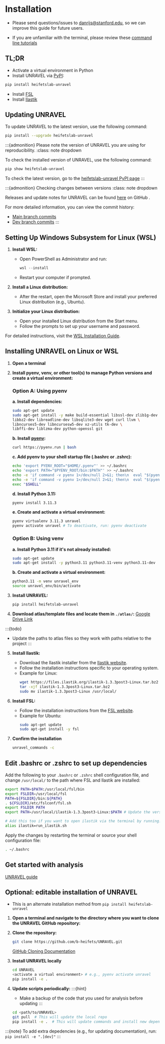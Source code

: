# Installation

* Please send questions/issues to [danrijs@stanford.edu](mailto:danrijs@stanford.edu), so we can improve this guide for future users.

* If you are unfamiliar with the terminal, please review these [command line tutorials](https://andysbrainbook.readthedocs.io/en/latest/index.html)



## TL;DR
* Activate a virtual environment in Python
* Install UNRAVEL via [PyPI](https://pypi.org/project/heifetslab-unravel/):
```bash
pip install heifetslab-unravel
```
* Install [FSL](https://fsl.fmrib.ox.ac.uk/fsl/fslwiki/FslInstallation)
* Install [Ilastik](https://www.ilastik.org/download.html)



## Updating UNRAVEL

To update UNRAVEL to the latest version, use the following command:

```bash
pip install --upgrade heifetslab-unravel
```

:::{admonition} Please note the version of UNRAVEL you are using for reproducibility.
:class: note dropdown

To check the installed version of UNRAVEL, use the following command:

```bash
pip show heifetslab-unravel

```

To check the latest version, go to the [heifetslab-unravel PyPI page](https://pypi.org/project/heifetslab-unravel/)
:::

:::{admonition} Checking changes between versions
:class: note dropdown

Releases and update notes for UNRAVEL can be found [here](https://github.com/b-heifets/UNRAVEL/releases) on GitHub .

For more detailed information, you can view the commit history:
* [Main branch commits](https://github.com/b-heifets/UNRAVEL/commits/main)
* [Dev branch commits](https://github.com/b-heifets/UNRAVEL/commits/dev)
:::


## Setting Up Windows Subsystem for Linux (WSL)

1. **Install WSL:**

    - Open PowerShell as Administrator and run:
      ```powershell
      wsl --install
      ```

    - Restart your computer if prompted.

2. **Install a Linux distribution:**

    - After the restart, open the Microsoft Store and install your preferred Linux distribution (e.g., Ubuntu).

3. **Initialize your Linux distribution:**

    - Open your installed Linux distribution from the Start menu.
    - Follow the prompts to set up your username and password.

For detailed instructions, visit the [WSL Installation Guide](https://docs.microsoft.com/en-us/windows/wsl/install).

## Installing UNRAVEL on Linux or WSL

1. **Open a terminal**

2. **Install pyenv, venv, or other tool(s) to manage Python versions and create a virtual environment:**

    ### Option A: Using pyenv

    **a. Install dependencies:**
    ```bash
    sudo apt-get update
    sudo apt-get install -y make build-essential libssl-dev zlib1g-dev \
    libbz2-dev libreadline-dev libsqlite3-dev wget curl llvm \
    libncurses5-dev libncursesw5-dev xz-utils tk-dev \
    libffi-dev liblzma-dev python-openssl git
    ```

    **b. Install [pyenv](https://github.com/pyenv/pyenv#installation):**
    ```bash
    curl https://pyenv.run | bash
    ```

    **c. Add pyenv to your shell startup file (.bashrc or .zshrc):**
    ```bash
    echo 'export PYENV_ROOT="$HOME/.pyenv"' >> ~/.bashrc
    echo 'export PATH="$PYENV_ROOT/bin:$PATH"' >> ~/.bashrc
    echo -e 'if command -v pyenv 1>/dev/null 2>&1; then\n  eval "$(pyenv init --path)"\nfi' >> ~/.bashrc
    echo -e 'if command -v pyenv 1>/dev/null 2>&1; then\n  eval "$(pyenv init -)"\nfi' >> ~/.bashrc
    exec "$SHELL"
    ```

    **d. Install Python 3.11:**
    ```bash
    pyenv install 3.11.3
    ```

    **e. Create and activate a virtual environment:**
    ```bash
    pyenv virtualenv 3.11.3 unravel
    pyenv activate unravel # To deactivate, run: pyenv deactivate
    ```

    ### Option B: Using venv

    **a. Install Python 3.11 if it's not already installed:**
    ```bash
    sudo apt-get update
    sudo apt-get install -y python3.11 python3.11-venv python3.11-dev
    ```

    **b. Create and activate a virtual environment:**
    ```bash
    python3.11 -m venv unravel_env
    source unravel_env/bin/activate
    ```


3. **Install UNRAVEL:**
    ```bash
    pip install heifetslab-unravel
    ```

4. **Download atlas/template files and locate them in `./atlas/`:**
    [Google Drive Link](https://drive.google.com/drive/folders/1iZjQlPc2kPagnVsjWEFFObLlkSc2yRf9?usp=sharing)

:::{todo}
* Update the paths to atlas files so they work with paths relative to the project
:::

5. **Install Ilastik:**
    - Download the Ilastik installer from the [Ilastik website](https://www.ilastik.org/download.html).
    - Follow the installation instructions specific to your operating system.
    - Example for Linux:
        ```bash
        wget https://files.ilastik.org/ilastik-1.3.3post3-Linux.tar.bz2
        tar -xjf ilastik-1.3.3post3-Linux.tar.bz2
        sudo mv ilastik-1.3.3post3-Linux /usr/local/
        ```

6. **Install FSL:**
    - Follow the installation instructions from the [FSL website](https://fsl.fmrib.ox.ac.uk/fsl/fslwiki/FslInstallation).
    - Example for Ubuntu:
        ```bash
        sudo apt-get update
        sudo apt-get install -y fsl
        ```

7. **Confirm the installation**
    ```bash
    unravel_commands -c 
    ```

## Edit .bashrc or .zshrc to set up dependencies

Add the following to your `.bashrc` or `.zshrc` shell configuration file, and change `/usr/local/` to the path where FSL and Ilastik are installed:

```bash
export PATH=$PATH:/usr/local/fsl/bin
export FSLDIR=/usr/local/fsl
PATH=${FSLDIR}/bin:${PATH}
. ${FSLDIR}/etc/fslconf/fsl.sh
export FSLDIR PATH
export PATH=/usr/local/ilastik-1.3.3post3-Linux:$PATH # Update the version

# Add this too if you want to open ilastik via the terminal by running: ilastik
alias ilastik=run_ilastik.sh
```

Apply the changes by restarting the terminal or source your shell configuration file: 
```bash
. ~/.bashrc
```


## Get started with analysis 

[UNRAVEL guide](https://b-heifets.github.io/UNRAVEL/guide.html)


## Optional: editable installation of UNRAVEL

* This is an alternate installation method from `pip install heifetslab-unravel`

1. **Open a terminal and navigate to the directory where you want to clone the UNRAVEL GitHub repository:**

2. **Clone the repository:**
    ```bash
    git clone https://github.com/b-heifets/UNRAVEL.git
    ```
    [GitHub Cloning Documentation](https://docs.github.com/en/repositories/creating-and-managing-repositories/cloning-a-repository)

3. **Install UNRAVEL locally**
    ```bash
    cd UNRAVEL
    <activate a virtual environment> # e.g., pyenv activate unravel
    pip install -e .
    ```

4. **Update scripts periodically:**
    :::{hint}
    * Make a backup of the code that you used for analysis before updating
    :::

    ```bash
    cd <path/to/UNRAVEL>
    git pull  # This will update the local repo
    pip install -e .  # This will update commands and install new dependencies
    ```

:::{note}
To add extra depedencies (e.g., for updating documentation), run: ``pip install -e ".[dev]"``
:::